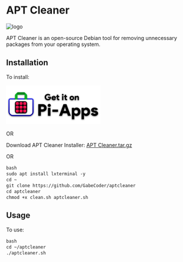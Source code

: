 # APT Cleaner

![logo](https://raw.githubusercontent.com/GabeCoder/aptcleaner/main/icon.png)

APT Cleaner is an open-source Debian tool for removing unnecessary packages from your operating system.

## Installation

To install:

![logo](https://raw.githubusercontent.com/Botspot/pi-apps/master/icons/badge.png)

OR

Download APT Cleaner Installer: [APT Cleaner.tar.gz](https://github.com/GabeCoder/aptcleaner/files/6370058/APT.Cleaner.tar.gz)

OR

```
bash
sudo apt install lxterminal -y
cd ~
git clone https://github.com/GabeCoder/aptcleaner
cd aptcleaner
chmod +x clean.sh aptcleaner.sh
```

## Usage

To use:

```
bash
cd ~/aptcleaner
./aptcleaner.sh
```
